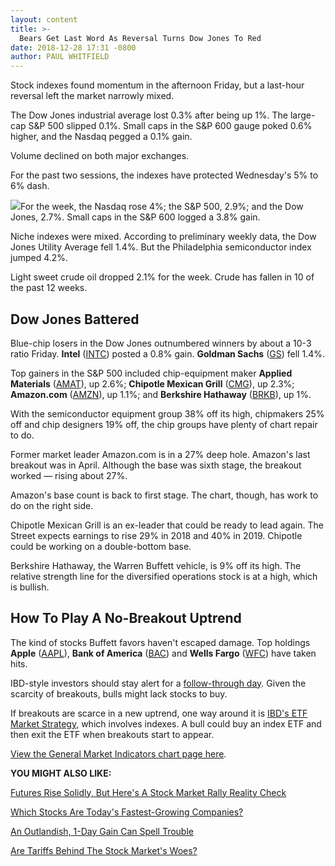 ```yaml
---
layout: content
title: >-
  Bears Get Last Word As Reversal Turns Dow Jones To Red
date: 2018-12-28 17:31 -0800
author: PAUL WHITFIELD
---
```






Stock indexes found momentum in the afternoon Friday, but a last-hour reversal left the market narrowly mixed.




The Dow Jones industrial average lost 0.3% after being up 1%. The large-cap S&P 500 slipped 0.1%. Small caps in the S&P 600 gauge poked 0.6% higher, and the Nasdaq pegged a 0.1% gain.


Volume declined on both major exchanges.


For the past two sessions, the indexes have protected Wednesday's 5% to 6% dash.


![](https://www.investors.com/wp-content/uploads/2018/12/MP122818-298x300.jpg)For the week, the Nasdaq rose 4%; the S&P 500, 2.9%; and the Dow Jones, 2.7%. Small caps in the S&P 600 logged a 3.8% gain.


Niche indexes were mixed. According to preliminary weekly data, the Dow Jones Utility Average fell 1.4%. But the Philadelphia semiconductor index jumped 4.2%.


Light sweet crude oil dropped 2.1% for the week. Crude has fallen in 10 of the past 12 weeks.


Dow Jones Battered
------------------


Blue-chip losers in the Dow Jones outnumbered winners by about a 10-3 ratio Friday. **Intel** ([INTC](https://research.investors.com/quote.aspx?symbol=INTC)) posted a 0.8% gain. **Goldman Sachs** ([GS](https://research.investors.com/quote.aspx?symbol=GS)) fell 1.4%.


Top gainers in the S&P 500 included chip-equipment maker **Applied Materials** ([AMAT](https://research.investors.com/quote.aspx?symbol=AMAT)), up 2.6%; **Chipotle Mexican Grill** ([CMG](https://research.investors.com/quote.aspx?symbol=CMG)), up 2.3%; **Amazon.com** ([AMZN](https://research.investors.com/quote.aspx?symbol=AMZN)), up 1.1%; and **Berkshire Hathaway** ([BRKB](https://research.investors.com/quote.aspx?symbol=BRKB)), up 1%.


With the semiconductor equipment group 38% off its high, chipmakers 25% off and chip designers 19% off, the chip groups have plenty of chart repair to do.


Former market leader Amazon.com is in a 27% deep hole. Amazon's last breakout was in April. Although the base was sixth stage, the breakout worked — rising about 27%.


Amazon's base count is back to first stage. The chart, though, has work to do on the right side.


Chipotle Mexican Grill is an ex-leader that could be ready to lead again. The Street expects earnings to rise 29% in 2018 and 40% in 2019. Chipotle could be working on a double-bottom base.


Berkshire Hathaway, the Warren Buffett vehicle, is 9% off its high. The relative strength line for the diversified operations stock is at a high, which is bullish.


How To Play A No-Breakout Uptrend
---------------------------------


The kind of stocks Buffett favors haven't escaped damage. Top holdings **Apple** ([AAPL](https://research.investors.com/quote.aspx?symbol=AAPL)), **Bank of America** ([BAC](https://research.investors.com/quote.aspx?symbol=BAC)) and **Wells Fargo** ([WFC](https://research.investors.com/quote.aspx?symbol=WFC)) have taken hits.


IBD-style investors should stay alert for a [follow-through day](https://www.investors.com/how-to-invest/investors-corner/how-to-find-next-stock-market-bottom/). Given the scarcity of breakouts, bulls might lack stocks to buy.


If breakouts are scarce in a new uptrend, one way around it is [IBD's ETF Market Strategy](https://leaderboard.investors.com/#/market/etfmarketstrategy), which involves indexes. A bull could buy an index ETF and then exit the ETF when breakouts start to appear.


[View the General Market Indicators chart page here](https://www.investors.com/wp-content/uploads/2018/12/GMI_123118.pdf).


**YOU MIGHT ALSO LIKE:**


[Futures Rise Solidly, But Here's A Stock Market Rally Reality Check](https://www.investors.com/market-trend/stock-market-today/dow-jones-futures-stock-market-rally-top-stocks/)


[Which Stocks Are Today's Fastest-Growing Companies?](https://www.investors.com/how-to-invest/which-stocks-make-this-list-of-the-fastest-growing-companies/)


[An Outlandish, 1-Day Gain Can Spell Trouble](https://www.investors.com/how-to-invest/investors-corner/bear-market-stocks-big-one-day-gain/)


[Are Tariffs Behind The Stock Market's Woes?](https://www.investors.com/how-to-invest/investors-corner/trump-trade-tariffs-history-dow-jones-industrials/)




